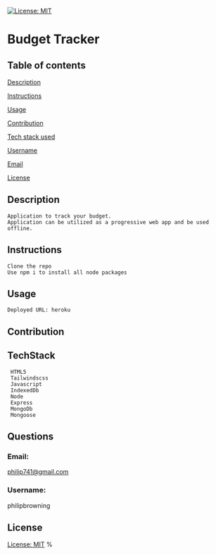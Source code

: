 [![License: MIT](https://img.shields.io/badge/License-MIT-yellow.svg)](https://opensource.org/licenses/MIT)
   # Budget Tracker
   ## Table of contents     
[Description](#description)

[Instructions](#instructions)

[Usage](#usage)

[Contribution](#contribution)

[Tech stack used](#TechStack)

[Username](#username)

[Email](#email)

[License](#license)

   ## Description
    Application to track your budget. 
    Application can be utilized as a progressive web app and be used offline.   
   ## Instructions
    Clone the repo
    Use npm i to install all node packages 
   ## Usage
    Deployed URL: heroku 
   ## Contribution
   
   ## TechStack
     HTML5
     Tailwindscss
     Javascript
     IndexedDb
     Node
     Express
     MongoDb
     Mongoose
   
   ## Questions
   ### Email:
   philip741@gmail.com
   ### Username:
   philipbrowning
   ## License
   [License: MIT](https://opensource.org/licenses/MIT)
  %                   
